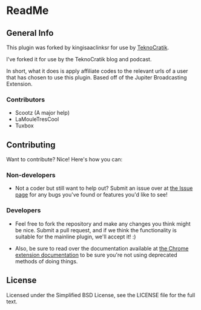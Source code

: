 ReadMe
=============

General Info
-------

This plugin was forked by kingisaaclinksr for use by [TeknoCratik](http://www.dangelus.com/teknocratik/). 

I've forked it for use by the TeknoCratik blog and podcast. 

In short, what it does is apply affiliate codes to the relevant urls of a user that has chosen to use this plugin.
Based off of the Jupiter Broadcasting Extension. 



### Contributors
* Scootz (A major help)
* LaMouleTresCool
* Tuxbox 

Contributing
------------

Want to contribute? Nice! Here's how you can:

### Non-developers
* Not a coder but still want to help out? Submit an issue over at [the Issue page](https://github.com/rikai/JBAR-Chrome/issues) for any bugs you've found or features you'd like to see!

### Developers

* Feel free to fork the repository and make any changes you think might be nice. Submit a pull request, and if we think the functionality is suitable for the mainline plugin, we'll accept it! :)

* Also, be sure to read over the documentation available at
[the Chrome extension documentation](http://developer.chrome.com/extensions/docs.html) to be sure you're not using deprecated methods of doing things.


License
------------
Licensed under the Simplified BSD License, see the LICENSE file for the full text.
